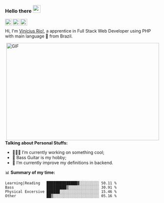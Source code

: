 ### Hello there <img src="https://media.giphy.com/media/35KomAE3Mj421dSv1r/giphy.gif" width="25px">

<a href="https://twitter.com/_viniciusrio">
  <img align="left" alt="Vinicius Rio | Twitter" width="22px" src="https://raw.githubusercontent.com/peterthehan/peterthehan/master/assets/twitter.svg" />
</a>

<a href="https://www.linkedin.com/in/vlmdr/">
  <img align="left" alt="Vinicius Rio | LinkedIN" width="22px" src="https://raw.githubusercontent.com/peterthehan/peterthehan/master/assets/linkedin.svg" />
</a>

<a href="https://open.spotify.com/user/iwgupz54vhx9geov0n7hneyzh?si=WaLKpwvWTle0btle2qPb6g">
  <img align="left" alt="Vinicius Rio | Spotify" width="22px" src="https://raw.githubusercontent.com/peterthehan/peterthehan/master/assets/spotify.svg" />
</a>

<br />

Hi, I'm [Vinícius Rio!](https://www.instagram.com/_viniciusrio/), a apprentice in Full Stack Web Developer using PHP with main language 🚀 from Brazil.

  <img align="right" alt="GIF" src="https://github.com/abhisheknaiidu/abhisheknaiidu/blob/master/code.gif?raw=true" width="500" height="320" />
  
**Talking about Personal Stuffs:**

- 👨🏽‍💻 I’m currently working on something cool;
- 💬 Bass Guitar is my hobby;
- 🌱 I’m currently improve my definitions in backend.


📊 **Summary of my time:**
<!--START_SECTION:waka-->
```text
Learning|Reading   ██████████████▓░░░░░░░░░ 50.11 % 
Bass               █████████▒░░░░░░░░░░░░░░ 30.91 % 
Physical Excersive ██████░░░░░░░░░░░░░░░░░░ 15.46 % 
Other              ██▒░░░░░░░░░░░░░░░░░░░░░ 05.16 % 
```
<!--END_SECTION:waka-->
